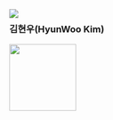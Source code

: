 <img align="left" src="https://github-readme-stats.vercel.app/api?username=hwookim&show_icons=true&theme=great-gatsby" />

### 김현우(HyunWoo Kim)

<a href="https://hwookim.github.io/portfolio/" target="_blank">
  <img 
     src="https://img.shields.io/badge/-Portfolio-black?style=flat-square&logo=github&link=https://velog.io/@sian" 
     width="120px"
  />
</a>
